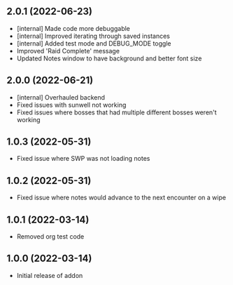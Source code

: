 ## 2.0.1 (2022-06-23)
* [internal] Made code more debuggable
* [internal] Improved iterating through saved instances
* [internal] Added test mode and DEBUG_MODE toggle
* Improved 'Raid Complete' message
* Updated Notes window to have background and better font size

## 2.0.0 (2022-06-21)
* [internal] Overhauled backend
* Fixed issues with sunwell not working
* Fixed issues where bosses that had multiple different bosses weren't working

## 1.0.3 (2022-05-31)
* Fixed issue where SWP was not loading notes

## 1.0.2 (2022-05-31)
* Fixed issue where notes would advance to the next encounter on a wipe

## 1.0.1 (2022-03-14)
* Removed org test code

## 1.0.0 (2022-03-14)
* Initial release of addon